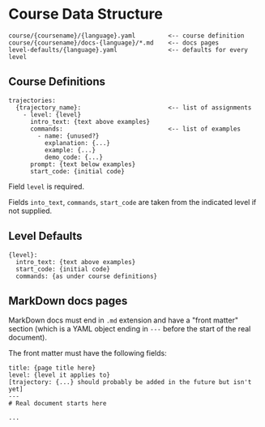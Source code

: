 Course Data Structure
=====================

```
course/{coursename}/{language}.yaml         <-- course definition
course/{coursename}/docs-{language}/*.md    <-- docs pages
level-defaults/{language}.yaml              <-- defaults for every level
```

## Course Definitions

```
trajectories:
  {trajectory_name}:                        <-- list of assignments
    - level: {level}
      intro_text: {text above examples}
      commands:                             <-- list of examples
        - name: {unused?}
          explanation: {...}
          example: {...}
          demo_code: {...}
      prompt: {text below examples}
      start_code: {initial code}
```

Field `level` is required.

Fields `into_text`, `commands`, `start_code` are taken from the indicated
level if not supplied.

## Level Defaults

```
{level}:
  intro_text: {text above examples}
  start_code: {initial code}
  commands: {as under course definitions}
```

## MarkDown docs pages

MarkDown docs must end in `.md` extension and have a "front matter" section
(which is a YAML object ending in `---` before the start of the real document).

The front matter must have the following fields:

```
title: {page title here}
level: {level it applies to}
[trajectory: {...} should probably be added in the future but isn't yet]
---
# Real document starts here

...
```
